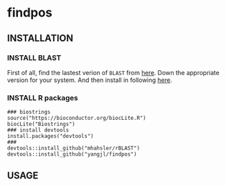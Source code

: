 # findpos



## INSTALLATION

### INSTALL BLAST

First of all, find the lastest verion of `BLAST` from [here](ftp://ftp.ncbi.nlm.nih.gov/blast/executables/blast+/LATEST/). Down the appropriate version for your system. And then install in following [here](http://www.ncbi.nlm.nih.gov/books/NBK279671/).

### INSTALL R packages

```
### biostrings
source("https://bioconductor.org/biocLite.R")
biocLite("Biostrings")
### install devtools
install.packages("devtools")
###
devtools::install_github("mhahsler/rBLAST")
devtools::install_github("yangjl/findpos")

```

## USAGE



